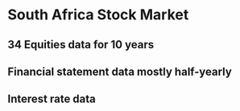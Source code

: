 # South Africa Stock Market

## 34 Equities data for 10 years
## Financial statement data mostly half-yearly
## Interest rate data
